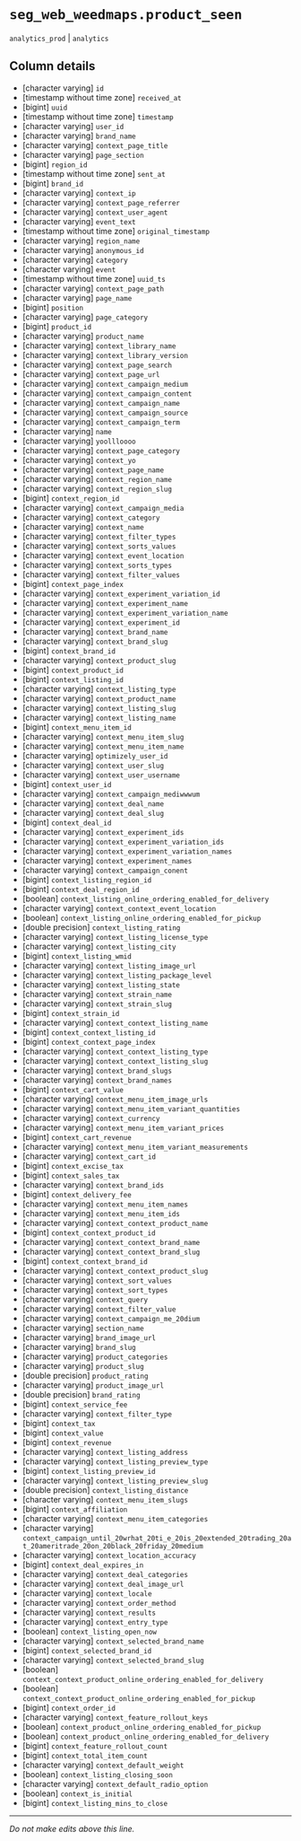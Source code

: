 # `seg_web_weedmaps.product_seen`
`analytics_prod` | `analytics`

## Column details
* [character varying] `id`
* [timestamp without time zone] `received_at`
* [bigint]    `uuid`
* [timestamp without time zone] `timestamp`
* [character varying] `user_id`
* [character varying] `brand_name`
* [character varying] `context_page_title`
* [character varying] `page_section`
* [bigint]    `region_id`
* [timestamp without time zone] `sent_at`
* [bigint]    `brand_id`
* [character varying] `context_ip`
* [character varying] `context_page_referrer`
* [character varying] `context_user_agent`
* [character varying] `event_text`
* [timestamp without time zone] `original_timestamp`
* [character varying] `region_name`
* [character varying] `anonymous_id`
* [character varying] `category`
* [character varying] `event`
* [timestamp without time zone] `uuid_ts`
* [character varying] `context_page_path`
* [character varying] `page_name`
* [bigint]    `position`
* [character varying] `page_category`
* [bigint]    `product_id`
* [character varying] `product_name`
* [character varying] `context_library_name`
* [character varying] `context_library_version`
* [character varying] `context_page_search`
* [character varying] `context_page_url`
* [character varying] `context_campaign_medium`
* [character varying] `context_campaign_content`
* [character varying] `context_campaign_name`
* [character varying] `context_campaign_source`
* [character varying] `context_campaign_term`
* [character varying] `name`
* [character varying] `yoollloooo`
* [character varying] `context_page_category`
* [character varying] `context_yo`
* [character varying] `context_page_name`
* [character varying] `context_region_name`
* [character varying] `context_region_slug`
* [bigint]    `context_region_id`
* [character varying] `context_campaign_media`
* [character varying] `context_category`
* [character varying] `context_name`
* [character varying] `context_filter_types`
* [character varying] `context_sorts_values`
* [character varying] `context_event_location`
* [character varying] `context_sorts_types`
* [character varying] `context_filter_values`
* [bigint]    `context_page_index`
* [character varying] `context_experiment_variation_id`
* [character varying] `context_experiment_name`
* [character varying] `context_experiment_variation_name`
* [character varying] `context_experiment_id`
* [character varying] `context_brand_name`
* [character varying] `context_brand_slug`
* [bigint]    `context_brand_id`
* [character varying] `context_product_slug`
* [bigint]    `context_product_id`
* [bigint]    `context_listing_id`
* [character varying] `context_listing_type`
* [character varying] `context_product_name`
* [character varying] `context_listing_slug`
* [character varying] `context_listing_name`
* [bigint]    `context_menu_item_id`
* [character varying] `context_menu_item_slug`
* [character varying] `context_menu_item_name`
* [character varying] `optimizely_user_id`
* [character varying] `context_user_slug`
* [character varying] `context_user_username`
* [bigint]    `context_user_id`
* [character varying] `context_campaign_mediwwwum`
* [character varying] `context_deal_name`
* [character varying] `context_deal_slug`
* [bigint]    `context_deal_id`
* [character varying] `context_experiment_ids`
* [character varying] `context_experiment_variation_ids`
* [character varying] `context_experiment_variation_names`
* [character varying] `context_experiment_names`
* [character varying] `context_campaign_conent`
* [bigint]    `context_listing_region_id`
* [bigint]    `context_deal_region_id`
* [boolean]   `context_listing_online_ordering_enabled_for_delivery`
* [character varying] `context_context_event_location`
* [boolean]   `context_listing_online_ordering_enabled_for_pickup`
* [double precision] `context_listing_rating`
* [character varying] `context_listing_license_type`
* [character varying] `context_listing_city`
* [bigint]    `context_listing_wmid`
* [character varying] `context_listing_image_url`
* [character varying] `context_listing_package_level`
* [character varying] `context_listing_state`
* [character varying] `context_strain_name`
* [character varying] `context_strain_slug`
* [bigint]    `context_strain_id`
* [character varying] `context_context_listing_name`
* [bigint]    `context_context_listing_id`
* [bigint]    `context_context_page_index`
* [character varying] `context_context_listing_type`
* [character varying] `context_context_listing_slug`
* [character varying] `context_brand_slugs`
* [character varying] `context_brand_names`
* [bigint]    `context_cart_value`
* [character varying] `context_menu_item_image_urls`
* [character varying] `context_menu_item_variant_quantities`
* [character varying] `context_currency`
* [character varying] `context_menu_item_variant_prices`
* [bigint]    `context_cart_revenue`
* [character varying] `context_menu_item_variant_measurements`
* [character varying] `context_cart_id`
* [bigint]    `context_excise_tax`
* [bigint]    `context_sales_tax`
* [character varying] `context_brand_ids`
* [bigint]    `context_delivery_fee`
* [character varying] `context_menu_item_names`
* [character varying] `context_menu_item_ids`
* [character varying] `context_context_product_name`
* [bigint]    `context_context_product_id`
* [character varying] `context_context_brand_name`
* [character varying] `context_context_brand_slug`
* [bigint]    `context_context_brand_id`
* [character varying] `context_context_product_slug`
* [character varying] `context_sort_values`
* [character varying] `context_sort_types`
* [character varying] `context_query`
* [character varying] `context_filter_value`
* [character varying] `context_campaign_me_20dium`
* [character varying] `section_name`
* [character varying] `brand_image_url`
* [character varying] `brand_slug`
* [character varying] `product_categories`
* [character varying] `product_slug`
* [double precision] `product_rating`
* [character varying] `product_image_url`
* [double precision] `brand_rating`
* [bigint]    `context_service_fee`
* [character varying] `context_filter_type`
* [bigint]    `context_tax`
* [bigint]    `context_value`
* [bigint]    `context_revenue`
* [character varying] `context_listing_address`
* [character varying] `context_listing_preview_type`
* [bigint]    `context_listing_preview_id`
* [character varying] `context_listing_preview_slug`
* [double precision] `context_listing_distance`
* [character varying] `context_menu_item_slugs`
* [bigint]    `context_affiliation`
* [character varying] `context_menu_item_categories`
* [character varying] `context_campaign_until_20wrhat_20ti_e_20is_20extended_20trading_20at_20ameritrade_20on_20black_20friday_20medium`
* [character varying] `context_location_accuracy`
* [bigint]    `context_deal_expires_in`
* [character varying] `context_deal_categories`
* [character varying] `context_deal_image_url`
* [character varying] `context_locale`
* [character varying] `context_order_method`
* [character varying] `context_results`
* [character varying] `context_entry_type`
* [boolean]   `context_listing_open_now`
* [character varying] `context_selected_brand_name`
* [bigint]    `context_selected_brand_id`
* [character varying] `context_selected_brand_slug`
* [boolean]   `context_context_product_online_ordering_enabled_for_delivery`
* [boolean]   `context_context_product_online_ordering_enabled_for_pickup`
* [bigint]    `context_order_id`
* [character varying] `context_feature_rollout_keys`
* [boolean]   `context_product_online_ordering_enabled_for_pickup`
* [boolean]   `context_product_online_ordering_enabled_for_delivery`
* [bigint]    `context_feature_rollout_count`
* [bigint]    `context_total_item_count`
* [character varying] `context_default_weight`
* [boolean]   `context_listing_closing_soon`
* [character varying] `context_default_radio_option`
* [boolean]   `context_is_initial`
* [bigint]    `context_listing_mins_to_close`

-------------------------------------------------------------------------------
*Do not make edits above this line.*
